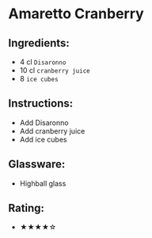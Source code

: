# Amaretto Cranberry

## Ingredients:
- 4 cl `Disaronno`
- 10 cl `cranberry juice`
- 8 `ice cubes`

## Instructions:
- Add Disaronno
- Add cranberry juice
- Add ice cubes

## Glassware:
- Highball glass

## Rating:
- ★★★★☆